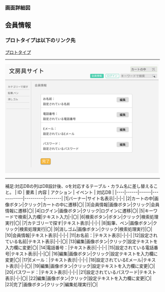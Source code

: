 ### 画面詳細図
## 会員情報
### プロトタイプは以下のリンク先
[プロトタイプ](https://www.figma.com/file/ZBReba9UB4XT2DDuA352MB/文房具サイト?node-id=0%3A1)

*****
<img src="./img/会員情報.png" width="500">

*****

補足:対応DBの列はDB設計後、oを対応するテーブル・カラム名に差し替えること。
| ID | 要素 | 内容 | アクション | イベント | 対応DB |
|----|------|------|------------|----------|--------|
|1|バーナー|サイト名表示|-|-|-|
|2|カートの中|画像ボタン|クリック|カートの中に遷移|〇|
|3|会員情報|画像ボタン|クリック|会員情報に遷移|〇|
|4|ログイン|画像ボタン|クリック|ログインに遷移|〇|
|5|キーワードで検索|入力欄|テキスト入力|-|〇|
|6|検索ボタン|ボタン|クリック|検索処理実行|〇|
|7|カテゴリーで探す|テキスト表示|-|-|-|
|8|鉛筆、ペン|画像ボタン|クリック|検索処理実行|〇|
|9|消しゴム|画像ボタン|クリック|検索処理実行|〇|
|10|会員情報|テキスト表示|-|-|-|
|11|お名前：|テキスト表示|-|-|-|
|12|設定されている名前|テキスト表示|-|-|〇|
|13|編集|画像ボタン|クリック|設定テキストを入力欄に変更|〇|
|14|電話番号：|テキスト表示|-|-|-|
|15|設定されている電話番号|テキスト表示|-|-|〇|
|16|編集|画像ボタン|クリック|設定テキストを入力欄に変更|〇|
|17|Eメール：|テキスト表示|-|-|-|
|18|設定されているEメール|テキスト表示|-|-|〇|
|19|編集|画像ボタン|クリック|設定テキストを入力欄に変更|〇|
|20|パスワード：|テキスト表示|-|-|-|
|21|設定されているパスワード|テキスト表示|-|-|〇|
|22|編集|画像ボタン|クリック|設定テキストを入力欄に変更|〇|
|23|完了|画像ボタン|クリック|編集処理実行|〇|
